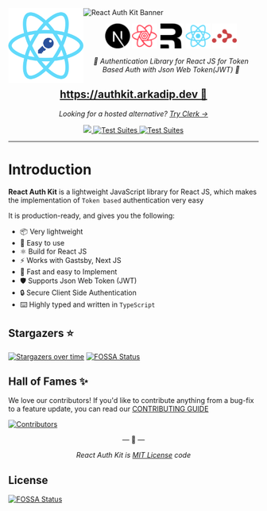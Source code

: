 <img width="30%" src="./docs/img/logo.png" align="left" alt="logo"/>
<img width="65%" src="./docs/img/banner.svg" alt="React Auth Kit Banner" />

<p align="center">
    <img height="50px" src="./docs/img/nextdotjs.svg" alt="Next Js">
    <img height="50px" src="./docs/img/reactquery.svg" alt="React Query">
    <img height="50px" src="./docs/img/remix.svg" alt="Remix">
    <img height="50px" src="./docs/img/react.svg" alt="React Js">
    <img height="50px" src="./docs/img/reactrouter.svg" alt="React Router">
</p>

<p align="center">
    <em>🔑 Authentication Library for React JS for Token Based Auth with Json Web Token(JWT) 🔑</em>
</p>

<h2 align="center">
<a href="https://authkit.arkadip.dev">
    https://authkit.arkadip.dev 🚀
</a>
</h2>

<p align="center">
    <em>Looking for a hosted alternative? <a href="https://clerk.com/?utm_source=sponsorship&utm_medium=github&utm_campaign=react-auth-kit&utm_content=readme">Try Clerk →</a></em>
</p>

<p align="center">
  
<a href="https://codecov.io/gh/react-auth-kit/react-auth-kit">
  <img src="https://codecov.io/gh/react-auth-kit/react-auth-kit/branch/master/graph/badge.svg?token=H188T7PXLL"/>
</a>
<a href="https://www.npmjs.com/package/react-auth-kit">
    <img src="https://img.shields.io/npm/v/react-auth-kit.svg?logo=npm" alt="Test Suites">
</a>
<a href="https://bundlephobia.com/result?p=react-auth-kit">
    <img src="https://img.shields.io/bundlephobia/minzip/react-auth-kit?style=flat-square" alt="Test Suites">
</a>
</p>

---

# Introduction

**React Auth Kit** is a lightweight JavaScript library for React JS, which makes the implementation of `Token based`
authentication very easy

It is production-ready, and gives you the following:

* 📦 Very lightweight
* 🔧 Easy to use
* ⚛️ Build for React JS
* ⚡ Works with Gastsby, Next JS
* 🚀 Fast and easy to Implement
* 🛡️ Supports Json Web Token (JWT)
* 🔒 Secure Client Side Authentication
* ⌨️ Highly typed and written in `TypeScript`

## Stargazers ⭐

[![Stargazers over time](https://starchart.cc/react-auth-kit/react-auth-kit.svg?variant=adaptive)](https://starchart.cc/react-auth-kit/react-auth-kit)
[![FOSSA Status](https://app.fossa.com/api/projects/git%2Bgithub.com%2Freact-auth-kit%2Freact-auth-kit.svg?type=shield)](https://app.fossa.com/projects/git%2Bgithub.com%2Freact-auth-kit%2Freact-auth-kit?ref=badge_shield)


## Hall of Fames ✨

We love our contributors! If you'd like to contribute anything from a bug-fix to a feature update, you can read our [CONTRIBUTING GUIDE](https://github.com/react-auth-kit/react-auth-kit/blob/master/CONTRIBUTING.md)

[![Contributors](https://contrib.rocks/image?repo=react-auth-kit/react-auth-kit)](https://github.com/react-auth-kit/react-auth-kit/graphs/contributors)

<p align="center">&mdash; 🔑  &mdash;</p>
<p align="center"><i>React Auth Kit is <a href="https://github.com/react-auth-kit/react-auth-kit/blob/master/LICENSE">MIT License</a> code</i></p>


## License
[![FOSSA Status](https://app.fossa.com/api/projects/git%2Bgithub.com%2Freact-auth-kit%2Freact-auth-kit.svg?type=large)](https://app.fossa.com/projects/git%2Bgithub.com%2Freact-auth-kit%2Freact-auth-kit?ref=badge_large)